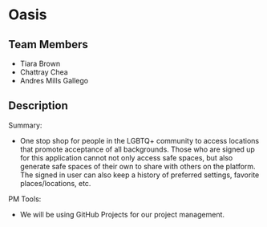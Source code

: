 # Oasis

## Team Members

- Tiara Brown
- Chattray Chea
- Andres Mills Gallego

## Description

Summary:
  - One stop shop for people in the LGBTQ+ community to access locations that promote acceptance of all backgrounds.  Those who are signed up for this application cannot not only access safe spaces, but also generate safe spaces of their own to share with others on the platform.  The signed in user can also keep a history of preferred settings, favorite places/locations, etc.

PM Tools:
  - We will be using GitHub Projects for our project management.

